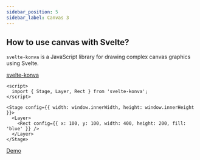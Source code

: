 ```yaml
---
sidebar_position: 5
sidebar_label: Canvas 3
---
```



## How to use canvas with Svelte?

`svelte-konva` is a JavaScript library for drawing complex canvas graphics using Svelte.

[svelte-konva](https://konvajs.org/docs/svelte/index.html)


```
<script>
  import { Stage, Layer, Rect } from 'svelte-konva';
</script>

<Stage config={{ width: window.innerWidth, height: window.innerHeight }}>
  <Layer>
    <Rect config={{ x: 100, y: 100, width: 400, height: 200, fill: 'blue' }} />
  </Layer>
</Stage>
```


[Demo](https://codesandbox.io/p/sandbox/brave-bell-w3ghnn?file=%2Fsrc%2FApp.svelte%3A1%2C1)




